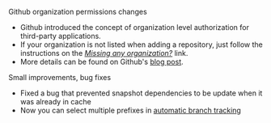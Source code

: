 Github organization permissions changes

* Github introduced the concept of organization level authorization for third-party applications.
* If your organization is not listed when adding a repository, just follow the instructions on the [*Missing any organization?*](https://snap-ci.com/github_repositories/new) link.
* More details can be found on Github's [blog post](https://help.github.com/articles/about-third-party-application-restrictions/).

Small improvements, bug fixes

* Fixed a bug that prevented snapshot dependencies to be update when it was already in cache
* Now you can select multiple prefixes in [automatic branch tracking](https://docs.snap-ci.com/working-with-branches/automatic-branch-tracking/)
